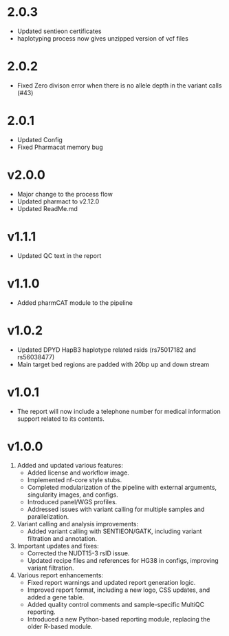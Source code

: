 # 2.0.3
   - Updated sentieon certificates
   - haplotyping process now gives unzipped version of vcf files

# 2.0.2
   - Fixed Zero divison error when there is no allele depth in the variant calls (#43)
# 2.0.1
   - Updated Config
   - Fixed Pharmacat memory bug

# v2.0.0
   - Major change to the process flow
   - Updated pharmact to v2.12.0
   - Updated ReadMe.md

# v1.1.1
   - Updated QC text in the report

# v1.1.0
   - Added pharmCAT module to the pipeline

# v1.0.2
   - Updated DPYD HapB3 haplotype related rsids (rs75017182 and rs56038477)
   - Main target bed regions are padded with 20bp up and down stream
  
# v1.0.1
   - The report will now include a telephone number for medical information support related to its contents.

# v1.0.0
1. Added and updated various features:
   - Added license and workflow image.
   - Implemented nf-core style stubs.
   - Completed modularization of the pipeline with external arguments, singularity images, and configs.
   - Introduced panel/WGS profiles.
   - Addressed issues with variant calling for multiple samples and parallelization.
2. Variant calling and analysis improvements:
   - Added variant calling with SENTIEON/GATK, including variant filtration and annotation.
3. Important updates and fixes:
   - Corrected the NUDT15-3 rsID issue.
   - Updated recipe files and references for HG38 in configs, improving variant filtration.
4. Various report enhancements:
   - Fixed report warnings and updated report generation logic.
   - Improved report format, including a new logo, CSS updates, and added a gene table.
   - Added quality control comments and sample-specific MultiQC reporting.
   - Introduced a new Python-based reporting module, replacing the older R-based module.
